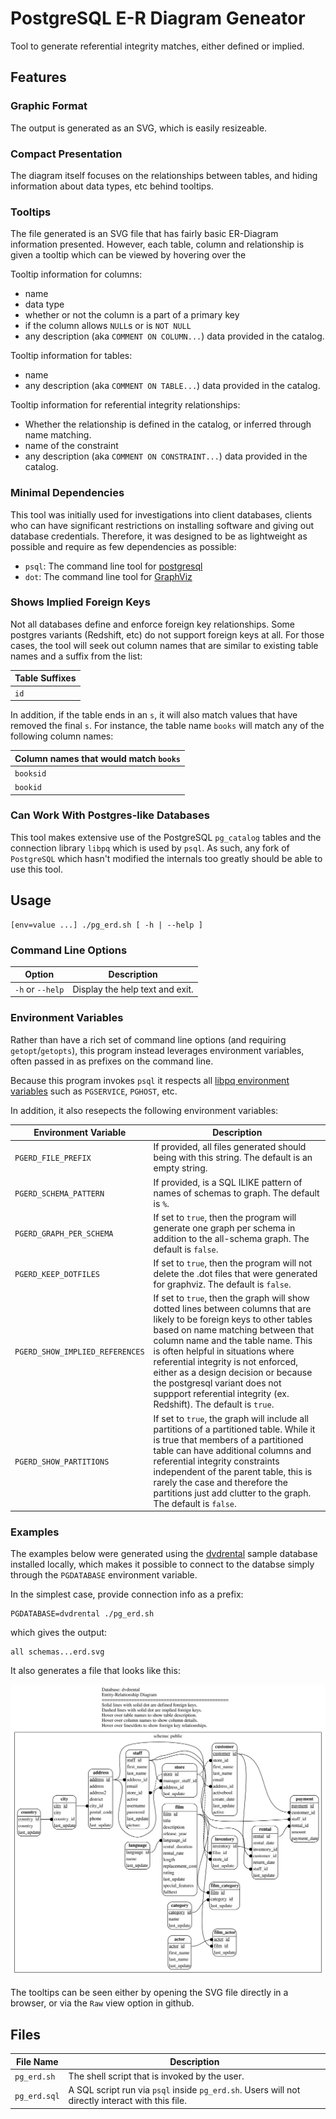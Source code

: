 # PostgreSQL E-R Diagram Geneator

Tool to generate referential integrity matches, either defined or implied.

## Features

### Graphic Format

The output is generated as an SVG, which is easily resizeable.

### Compact Presentation

The diagram itself focuses on the relationships between tables, and hiding information about data types, etc behind tooltips.

### Tooltips

The file generated is an SVG file that has fairly basic ER-Diagram information presented. However, each table, column and relationship is given a tooltip which can be viewed by hovering over the 

Tooltip information for columns:
* name
* data type
* whether or not the column is a part of a primary key
* if the column allows `NULL`s or is `NOT NULL`
* any description (aka `COMMENT ON COLUMN...`) data provided in the catalog.

Tooltip information for tables:
* name
* any description (aka `COMMENT ON TABLE...`) data provided in the catalog.

Tooltip information for referential integrity relationships:
* Whether the relationship is defined in the catalog, or inferred through name matching.
* name of the constraint
* any description (aka `COMMENT ON CONSTRAINT...`) data provided in the catalog.

### Minimal Dependencies

This tool was initially used for investigations into client databases, clients who can have significant restrictions on installing software and giving out database credentials. Therefore, it was designed to be as lightweight as possible and require as few dependencies as possible:

* `psql`: The command line tool for [postgresql](https://postgresql.org/)
* `dot`: The command line tool for [GraphViz](https://www.graphviz.org/)

### Shows Implied Foreign Keys

Not all databases define and enforce foreign key relationships. Some postgres variants (Redshift, etc) do not support foreign keys at all. For those cases, the tool will seek out column names that are similar to existing table names and a suffix from the list:

| Table Suffixes |
| --- |
| `id` | `_id` | `_key` | `_ref` |

In addition, if the table ends in an `s`, it will also match values that have removed the final `s`. For instance, the table name `books` will match any of the following column names:

| Column names that would match `books` |
| --- |
| `booksid` | `books_id` | `books_key` | `books_ref` |
| `bookid` | `book_id` | `book_key` | `book_ref` |


### Can Work With Postgres-like Databases

This tool makes extensive use of the PostgreSQL `pg_catalog` tables and the connection library `libpq` which is used by `psql`. As such, any fork of `PostgreSQL` which hasn't modified the internals too greatly should be able to use this tool.


## Usage

```
[env=value ...] ./pg_erd.sh [ -h | --help ]
```

### Command Line Options

| Option | Description |
| --- | --- |
| `-h` or `--help` | Display the help text and exit. |

### Environment Variables

Rather than have a rich set of command line options (and requiring `getopt`/`getopts`), this program instead leverages environment variables, often passed in as prefixes on the command line.

Because this program invokes `psql` it respects all [libpq environment variables](https://www.postgresql.org/docs/current/libpq-envars.html) such as `PGSERVICE`, `PGHOST`, etc.

In addition, it also resepects the following environment variables:

| Environment Variable | Description |
| --- | --- |
| `PGERD_FILE_PREFIX` | If provided, all files generated should being with this string. The default is an empty string. |
| `PGERD_SCHEMA_PATTERN` | If provided, is a SQL ILIKE pattern of names of schemas to graph. The default is `%`. |
| `PGERD_GRAPH_PER_SCHEMA` | If set to `true`, then the program will generate one graph per schema in addition to the all-schema graph. The default is `false`. |
| `PGERD_KEEP_DOTFILES` | If set to `true`, then the program will not delete the .dot files that were generated for graphviz. The default is `false`. |
| `PGERD_SHOW_IMPLIED_REFERENCES` | If set to `true`, then the graph will show dotted lines between columns that are likely to be foreign keys to other tables based on name matching between that column name and the table name. This is often helpful in situations where referential integrity is not enforced, either as a design decision or because the postgresql variant does not suppport referential integrity (ex. Redshift). The default is `true`. |
| `PGERD_SHOW_PARTITIONS` | If set to `true`, the graph will include all partitions of a partitioned table. While it is true that members of a partitioned table can have additional columns and referential integrity constraints independent of the parent table, this is rarely the case and therefore the partitions just add clutter to the graph. The default is `false`. |


### Examples

The examples below were generated using the [dvdrental](https://www.postgresqltutorial.com/postgresql-getting-started/postgresql-sample-database/) sample database installed locally, which makes it possible to connect to the databse simply through the `PGDATABASE` environment variable.

In the simplest case, provide connection info as a prefix:

```
PGDATABASE=dvdrental ./pg_erd.sh
```

which gives the output:

```
all schemas...erd.svg
```

It also generates a file that looks like this:

![svg image file of ER diagram](test_output/erd.svg)

The tooltips can be seen either by opening the SVG file directly in a browser, or via the `Raw` view option in github.


## Files

| File Name | Description |
| --- | --- |
| `pg_erd.sh` | The shell script that is invoked by the user. |
| `pg_erd.sql` | A SQL script run via `psql` inside `pg_erd.sh`. Users will not directly interact with this file. |

